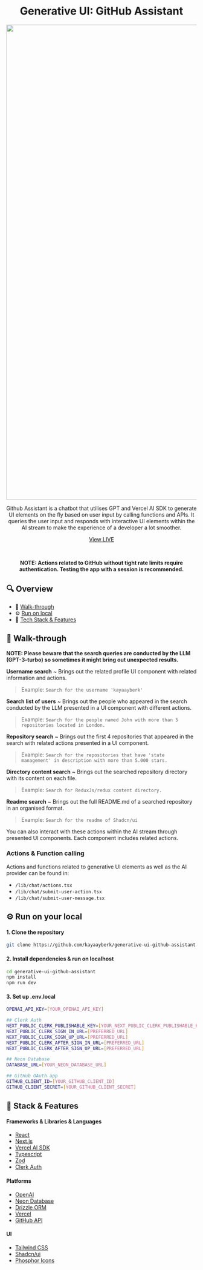 <div align="center">
<h1>Generative UI: GitHub Assistant</h1>
  <a href="https://githubassistant.vercel.app">
<img width="1255" src="https://github.com/kayaayberk/generative-ui-github-assistant/assets/136496255/014163f3-2ba8-403f-9802-25c52b3273a7">
  </a>
  <p align="center">
Github Assistant is a chatbot that utilises GPT and Vercel AI SDK to generate UI elements on the fly based on user input by calling functions and APIs. It queries the user input and responds with interactive UI elements within the AI stream to make the experience of a developer a lot smoother.
<br />

<a href="https://githubassistant.vercel.app">View LIVE</a>

  </p>
</div>
<br />
  <p align="center">
<b>NOTE: Actions related to GitHub without tight rate limits require authentication. Testing the app with a session is recommended.</b>
  </p>

## 🔍 Overview

- 📖 [Walk-through](#walk-through)
- ⚙️ [Run on local](#run-on-local)
- 🧱 [Tech Stack & Features](#tech-stack-&-features)

## 📖 Walk-through
<b><p>NOTE: Please beware that the search queries are conducted by the LLM (GPT-3-turbo) so sometimes it might bring out unexpected results.</p></b>

<b>Username search</b> ~ Brings out the related profile UI component with related information and actions.
> Example: `Search for the username 'kayaayberk'`

<b>Search list of users</b> ~ Brings out the people who appeared in the search conducted by the LLM presented in a UI component with different actions.
> Example: `Search for the people named John with more than 5 repositories located in London.`

<b>Repository search</b> ~ Brings out the first 4 repositories that appeared in the search with related actions presented in a UI component.
> Example: `Search for the repositories that have 'state management' in description with more than 5.000 stars.`

<b>Directory content search</b> ~ Brings out the searched repository directory with its content on each file.
> Example: `Search for ReduxJs/redux content directory.`

<b>Readme search</b> ~ Brings out the full README.md of a searched repository in an organised format.
> Example: `Search for the readme of Shadcn/ui`

<p>
You can also interact with these actions within the AI stream through presented UI components. Each component includes related actions.
</p>

### Actions & Function calling
Actions and functions related to generative UI elements as well as the AI provider can be found in:
- `/lib/chat/actions.tsx`
- `/lib/chat/submit-user-action.tsx` 
- `/lib/chat/submit-user-message.tsx`

## ⚙️ Run on your local

#### 1. Clone the repository
```bash
git clone https://github.com/kayaayberk/generative-ui-github-assistant.git
```

#### 2. Install dependencies & run on localhost
```bash
cd generative-ui-github-assistant
npm install
npm run dev
```

#### 3. Set up .env.local

```bash
OPENAI_API_KEY=[YOUR_OPENAI_API_KEY]

## Clerk Auth
NEXT_PUBLIC_CLERK_PUBLISHABLE_KEY=[YOUR_NEXT_PUBLIC_CLERK_PUBLISHABLE_KEY]
NEXT_PUBLIC_CLERK_SIGN_IN_URL=[PREFERRED_URL]
NEXT_PUBLIC_CLERK_SIGN_UP_URL=[PREFERRED_URL]
NEXT_PUBLIC_CLERK_AFTER_SIGN_IN_URL=[PREFERRED_URL]
NEXT_PUBLIC_CLERK_AFTER_SIGN_UP_URL=[PREFERRED_URL]

## Neon Database
DATABASE_URL=[YOUR_NEON_DATABASE_URL]

## GitHub OAuth app
GITHUB_CLIENT_ID=[YOUR_GITHUB_CLIENT_ID]
GITHUB_CLIENT_SECRET=[YOUR_GITHUB_CLIENT_SECRET]
```

## 🧱 Stack & Features

#### Frameworks & Libraries & Languages

- [React](https://react.dev/)
- [Next.js](https://nextjs.org/)
- [Vercel AI SDK](https://sdk.vercel.ai/docs)
- [Typescript](https://www.typescriptlang.org/docs/)
- [Zod](https://github.com/colinhacks/zod)
- [Clerk Auth](https://clerk.com/docs)

#### Platforms

- [OpenAI](https://platform.openai.com/docs/introduction)
- [Neon Database](https://neon.tech/)
- [Drizzle ORM](https://orm.drizzle.team/docs/overview)
- [Vercel](https://www.contentful.com/)
- [GitHub API](https://docs.github.com/en/rest?apiVersion=2022-11-28)

#### UI

- [Tailwind CSS](https://tailwindcss.com/)
- [Shadcn/ui](https://ui.shadcn.com/)
- [Phosphor Icons](https://phosphoricons.com/)
